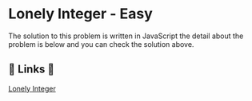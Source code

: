 # Lonely Integer - Easy

The solution to this problem is written in JavaScript the detail about the problem is below and you can check the solution above.

## 🔗 Links 🔗

[Lonely Integer](https://www.hackerrank.com/challenges/lonely-integer/problem)
